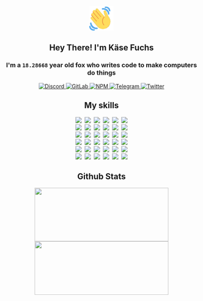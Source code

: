 <div><p align=center><img src=./resources/images/wave.gif width=64px height=64px></p><h2 align=center>Hey There! I'm Käse Fuchs</h2><h3 align=center>I'm a <code>18.28668</code> year old fox who writes code to make computers do things</h3><p align=center><a href=https://discord.com/users/507526681125322772><img alt=Discord src="https://img.shields.io/badge/Discord-5865F2?logo=discord&logoColor=white&style=flat-square#c90a30f1798ce89c5dfca2d4310a74e3"> </a><a href=https://gitlab.com/kasefuchs><img alt=GitLab src="https://img.shields.io/badge/GitLab-330F63?logo=gitlab&logoColor=white&style=flat-square#c90a30f1798ce89c5dfca2d4310a74e3"> </a><a href=https://npmjs.com/~kasefuchs><img alt=NPM src="https://img.shields.io/badge/NPM-CB3837?logo=npm&logoColor=white&style=flat-square#c90a30f1798ce89c5dfca2d4310a74e3"> </a><a href=https://t.me/kasefuchs><img alt=Telegram src="https://img.shields.io/badge/Telegram-2CA5E0?logo=telegram&logoColor=white&style=flat-square#c90a30f1798ce89c5dfca2d4310a74e3"> </a><a href=https://twitter.com/kasefuchs><img alt=Twitter src="https://img.shields.io/badge/Twitter-1DA1F2?logo=twitter&logoColor=white&style=flat-square#c90a30f1798ce89c5dfca2d4310a74e3"></a></p><h2 align=center>My skills</h2><p align=center><a href=https://aws.amazon.com/ ><picture><source srcset="https://skillicons.dev/icons?i=aws&theme=dark#c90a30f1798ce89c5dfca2d4310a74e3" media="(prefers-color-scheme: dark)"><source srcset="https://skillicons.dev/icons?i=aws&theme=light#c90a30f1798ce89c5dfca2d4310a74e3" media="(prefers-color-scheme: light), (prefers-color-scheme: no-preference)"><img src="https://skillicons.dev/icons?i=aws&theme=light#c90a30f1798ce89c5dfca2d4310a74e3"></picture></a>&nbsp;&nbsp;<a href=https://en.wikipedia.org/wiki/Bash_(Unix_shell)><picture><source srcset="https://skillicons.dev/icons?i=bash&theme=dark#c90a30f1798ce89c5dfca2d4310a74e3" media="(prefers-color-scheme: dark)"><source srcset="https://skillicons.dev/icons?i=bash&theme=light#c90a30f1798ce89c5dfca2d4310a74e3" media="(prefers-color-scheme: light), (prefers-color-scheme: no-preference)"><img src="https://skillicons.dev/icons?i=bash&theme=light#c90a30f1798ce89c5dfca2d4310a74e3"></picture></a>&nbsp;&nbsp;<a href=https://discord.com/developers/docs><picture><source srcset="https://skillicons.dev/icons?i=bots&theme=dark#c90a30f1798ce89c5dfca2d4310a74e3" media="(prefers-color-scheme: dark)"><source srcset="https://skillicons.dev/icons?i=bots&theme=light#c90a30f1798ce89c5dfca2d4310a74e3" media="(prefers-color-scheme: light), (prefers-color-scheme: no-preference)"><img src="https://skillicons.dev/icons?i=bots&theme=light#c90a30f1798ce89c5dfca2d4310a74e3"></picture></a>&nbsp;&nbsp;<a href=https://www.cloudflare.com/ ><picture><source srcset="https://skillicons.dev/icons?i=cloudflare&theme=dark#c90a30f1798ce89c5dfca2d4310a74e3" media="(prefers-color-scheme: dark)"><source srcset="https://skillicons.dev/icons?i=cloudflare&theme=light#c90a30f1798ce89c5dfca2d4310a74e3" media="(prefers-color-scheme: light), (prefers-color-scheme: no-preference)"><img src="https://skillicons.dev/icons?i=cloudflare&theme=light#c90a30f1798ce89c5dfca2d4310a74e3"></picture></a>&nbsp;&nbsp;<a href=https://en.wikipedia.org/wiki/CSS><picture><source srcset="https://skillicons.dev/icons?i=css&theme=dark#c90a30f1798ce89c5dfca2d4310a74e3" media="(prefers-color-scheme: dark)"><source srcset="https://skillicons.dev/icons?i=css&theme=light#c90a30f1798ce89c5dfca2d4310a74e3" media="(prefers-color-scheme: light), (prefers-color-scheme: no-preference)"><img src="https://skillicons.dev/icons?i=css&theme=light#c90a30f1798ce89c5dfca2d4310a74e3"></picture></a>&nbsp;&nbsp;<a href=https://www.docker.com/ ><picture><source srcset="https://skillicons.dev/icons?i=docker&theme=dark#c90a30f1798ce89c5dfca2d4310a74e3" media="(prefers-color-scheme: dark)"><source srcset="https://skillicons.dev/icons?i=docker&theme=light#c90a30f1798ce89c5dfca2d4310a74e3" media="(prefers-color-scheme: light), (prefers-color-scheme: no-preference)"><img src="https://skillicons.dev/icons?i=docker&theme=light#c90a30f1798ce89c5dfca2d4310a74e3"></picture></a><br><a href=https://www.electronjs.org/ ><picture><source srcset="https://skillicons.dev/icons?i=electron&theme=dark#c90a30f1798ce89c5dfca2d4310a74e3" media="(prefers-color-scheme: dark)"><source srcset="https://skillicons.dev/icons?i=electron&theme=light#c90a30f1798ce89c5dfca2d4310a74e3" media="(prefers-color-scheme: light), (prefers-color-scheme: no-preference)"><img src="https://skillicons.dev/icons?i=electron&theme=light#c90a30f1798ce89c5dfca2d4310a74e3"></picture></a>&nbsp;&nbsp;<a href=https://expressjs.com/ ><picture><source srcset="https://skillicons.dev/icons?i=express&theme=dark#c90a30f1798ce89c5dfca2d4310a74e3" media="(prefers-color-scheme: dark)"><source srcset="https://skillicons.dev/icons?i=express&theme=light#c90a30f1798ce89c5dfca2d4310a74e3" media="(prefers-color-scheme: light), (prefers-color-scheme: no-preference)"><img src="https://skillicons.dev/icons?i=express&theme=light#c90a30f1798ce89c5dfca2d4310a74e3"></picture></a>&nbsp;&nbsp;<a href=https://www.figma.com/ ><picture><source srcset="https://skillicons.dev/icons?i=figma&theme=dark#c90a30f1798ce89c5dfca2d4310a74e3" media="(prefers-color-scheme: dark)"><source srcset="https://skillicons.dev/icons?i=figma&theme=light#c90a30f1798ce89c5dfca2d4310a74e3" media="(prefers-color-scheme: light), (prefers-color-scheme: no-preference)"><img src="https://skillicons.dev/icons?i=figma&theme=light#c90a30f1798ce89c5dfca2d4310a74e3"></picture></a>&nbsp;&nbsp;<a href=https://firebase.google.com/ ><picture><source srcset="https://skillicons.dev/icons?i=firebase&theme=dark#c90a30f1798ce89c5dfca2d4310a74e3" media="(prefers-color-scheme: dark)"><source srcset="https://skillicons.dev/icons?i=firebase&theme=light#c90a30f1798ce89c5dfca2d4310a74e3" media="(prefers-color-scheme: light), (prefers-color-scheme: no-preference)"><img src="https://skillicons.dev/icons?i=firebase&theme=light#c90a30f1798ce89c5dfca2d4310a74e3"></picture></a>&nbsp;&nbsp;<a href=https://flask.palletsprojects.com/ ><picture><source srcset="https://skillicons.dev/icons?i=flask&theme=dark#c90a30f1798ce89c5dfca2d4310a74e3" media="(prefers-color-scheme: dark)"><source srcset="https://skillicons.dev/icons?i=flask&theme=light#c90a30f1798ce89c5dfca2d4310a74e3" media="(prefers-color-scheme: light), (prefers-color-scheme: no-preference)"><img src="https://skillicons.dev/icons?i=flask&theme=light#c90a30f1798ce89c5dfca2d4310a74e3"></picture></a>&nbsp;&nbsp;<a href=https://cloud.google.com/ ><picture><source srcset="https://skillicons.dev/icons?i=gcp&theme=dark#c90a30f1798ce89c5dfca2d4310a74e3" media="(prefers-color-scheme: dark)"><source srcset="https://skillicons.dev/icons?i=gcp&theme=light#c90a30f1798ce89c5dfca2d4310a74e3" media="(prefers-color-scheme: light), (prefers-color-scheme: no-preference)"><img src="https://skillicons.dev/icons?i=gcp&theme=light#c90a30f1798ce89c5dfca2d4310a74e3"></picture></a><br><a href=https://git-scm.com/ ><picture><source srcset="https://skillicons.dev/icons?i=git&theme=dark#c90a30f1798ce89c5dfca2d4310a74e3" media="(prefers-color-scheme: dark)"><source srcset="https://skillicons.dev/icons?i=git&theme=light#c90a30f1798ce89c5dfca2d4310a74e3" media="(prefers-color-scheme: light), (prefers-color-scheme: no-preference)"><img src="https://skillicons.dev/icons?i=git&theme=light#c90a30f1798ce89c5dfca2d4310a74e3"></picture></a>&nbsp;&nbsp;<a href=https://github.com/ ><picture><source srcset="https://skillicons.dev/icons?i=github&theme=dark#c90a30f1798ce89c5dfca2d4310a74e3" media="(prefers-color-scheme: dark)"><source srcset="https://skillicons.dev/icons?i=github&theme=light#c90a30f1798ce89c5dfca2d4310a74e3" media="(prefers-color-scheme: light), (prefers-color-scheme: no-preference)"><img src="https://skillicons.dev/icons?i=github&theme=light#c90a30f1798ce89c5dfca2d4310a74e3"></picture></a>&nbsp;&nbsp;<a href=https://gitlab.com/ ><picture><source srcset="https://skillicons.dev/icons?i=gitlab&theme=dark#c90a30f1798ce89c5dfca2d4310a74e3" media="(prefers-color-scheme: dark)"><source srcset="https://skillicons.dev/icons?i=gitlab&theme=light#c90a30f1798ce89c5dfca2d4310a74e3" media="(prefers-color-scheme: light), (prefers-color-scheme: no-preference)"><img src="https://skillicons.dev/icons?i=gitlab&theme=light#c90a30f1798ce89c5dfca2d4310a74e3"></picture></a>&nbsp;&nbsp;<a href=https://www.heroku.com/ ><picture><source srcset="https://skillicons.dev/icons?i=heroku&theme=dark#c90a30f1798ce89c5dfca2d4310a74e3" media="(prefers-color-scheme: dark)"><source srcset="https://skillicons.dev/icons?i=heroku&theme=light#c90a30f1798ce89c5dfca2d4310a74e3" media="(prefers-color-scheme: light), (prefers-color-scheme: no-preference)"><img src="https://skillicons.dev/icons?i=heroku&theme=light#c90a30f1798ce89c5dfca2d4310a74e3"></picture></a>&nbsp;&nbsp;<a href=https://en.wikipedia.org/wiki/HTML><picture><source srcset="https://skillicons.dev/icons?i=html&theme=dark#c90a30f1798ce89c5dfca2d4310a74e3" media="(prefers-color-scheme: dark)"><source srcset="https://skillicons.dev/icons?i=html&theme=light#c90a30f1798ce89c5dfca2d4310a74e3" media="(prefers-color-scheme: light), (prefers-color-scheme: no-preference)"><img src="https://skillicons.dev/icons?i=html&theme=light#c90a30f1798ce89c5dfca2d4310a74e3"></picture></a>&nbsp;&nbsp;<a href=https://en.wikipedia.org/wiki/JavaScript><picture><source srcset="https://skillicons.dev/icons?i=js&theme=dark#c90a30f1798ce89c5dfca2d4310a74e3" media="(prefers-color-scheme: dark)"><source srcset="https://skillicons.dev/icons?i=js&theme=light#c90a30f1798ce89c5dfca2d4310a74e3" media="(prefers-color-scheme: light), (prefers-color-scheme: no-preference)"><img src="https://skillicons.dev/icons?i=js&theme=light#c90a30f1798ce89c5dfca2d4310a74e3"></picture></a><br><a href=https://en.wikipedia.org/wiki/Linux><picture><source srcset="https://skillicons.dev/icons?i=linux&theme=dark#c90a30f1798ce89c5dfca2d4310a74e3" media="(prefers-color-scheme: dark)"><source srcset="https://skillicons.dev/icons?i=linux&theme=light#c90a30f1798ce89c5dfca2d4310a74e3" media="(prefers-color-scheme: light), (prefers-color-scheme: no-preference)"><img src="https://skillicons.dev/icons?i=linux&theme=light#c90a30f1798ce89c5dfca2d4310a74e3"></picture></a>&nbsp;&nbsp;<a href=https://mui.com/ ><picture><source srcset="https://skillicons.dev/icons?i=materialui&theme=dark#c90a30f1798ce89c5dfca2d4310a74e3" media="(prefers-color-scheme: dark)"><source srcset="https://skillicons.dev/icons?i=materialui&theme=light#c90a30f1798ce89c5dfca2d4310a74e3" media="(prefers-color-scheme: light), (prefers-color-scheme: no-preference)"><img src="https://skillicons.dev/icons?i=materialui&theme=light#c90a30f1798ce89c5dfca2d4310a74e3"></picture></a>&nbsp;&nbsp;<a href=https://en.wikipedia.org/wiki/Markdown><picture><source srcset="https://skillicons.dev/icons?i=md&theme=dark#c90a30f1798ce89c5dfca2d4310a74e3" media="(prefers-color-scheme: dark)"><source srcset="https://skillicons.dev/icons?i=md&theme=light#c90a30f1798ce89c5dfca2d4310a74e3" media="(prefers-color-scheme: light), (prefers-color-scheme: no-preference)"><img src="https://skillicons.dev/icons?i=md&theme=light#c90a30f1798ce89c5dfca2d4310a74e3"></picture></a>&nbsp;&nbsp;<a href=https://www.mongodb.com/ ><picture><source srcset="https://skillicons.dev/icons?i=mongodb&theme=dark#c90a30f1798ce89c5dfca2d4310a74e3" media="(prefers-color-scheme: dark)"><source srcset="https://skillicons.dev/icons?i=mongodb&theme=light#c90a30f1798ce89c5dfca2d4310a74e3" media="(prefers-color-scheme: light), (prefers-color-scheme: no-preference)"><img src="https://skillicons.dev/icons?i=mongodb&theme=light#c90a30f1798ce89c5dfca2d4310a74e3"></picture></a>&nbsp;&nbsp;<a href=https://www.mysql.com/ ><picture><source srcset="https://skillicons.dev/icons?i=mysql&theme=dark#c90a30f1798ce89c5dfca2d4310a74e3" media="(prefers-color-scheme: dark)"><source srcset="https://skillicons.dev/icons?i=mysql&theme=light#c90a30f1798ce89c5dfca2d4310a74e3" media="(prefers-color-scheme: light), (prefers-color-scheme: no-preference)"><img src="https://skillicons.dev/icons?i=mysql&theme=light#c90a30f1798ce89c5dfca2d4310a74e3"></picture></a>&nbsp;&nbsp;<a href=https://nextjs.org/ ><picture><source srcset="https://skillicons.dev/icons?i=nextjs&theme=dark#c90a30f1798ce89c5dfca2d4310a74e3" media="(prefers-color-scheme: dark)"><source srcset="https://skillicons.dev/icons?i=nextjs&theme=light#c90a30f1798ce89c5dfca2d4310a74e3" media="(prefers-color-scheme: light), (prefers-color-scheme: no-preference)"><img src="https://skillicons.dev/icons?i=nextjs&theme=light#c90a30f1798ce89c5dfca2d4310a74e3"></picture></a><br><a href=https://nodejs.org/en/ ><picture><source srcset="https://skillicons.dev/icons?i=nodejs&theme=dark#c90a30f1798ce89c5dfca2d4310a74e3" media="(prefers-color-scheme: dark)"><source srcset="https://skillicons.dev/icons?i=nodejs&theme=light#c90a30f1798ce89c5dfca2d4310a74e3" media="(prefers-color-scheme: light), (prefers-color-scheme: no-preference)"><img src="https://skillicons.dev/icons?i=nodejs&theme=light#c90a30f1798ce89c5dfca2d4310a74e3"></picture></a>&nbsp;&nbsp;<a href=https://www.postgresql.org/ ><picture><source srcset="https://skillicons.dev/icons?i=postgres&theme=dark#c90a30f1798ce89c5dfca2d4310a74e3" media="(prefers-color-scheme: dark)"><source srcset="https://skillicons.dev/icons?i=postgres&theme=light#c90a30f1798ce89c5dfca2d4310a74e3" media="(prefers-color-scheme: light), (prefers-color-scheme: no-preference)"><img src="https://skillicons.dev/icons?i=postgres&theme=light#c90a30f1798ce89c5dfca2d4310a74e3"></picture></a>&nbsp;&nbsp;<a href=https://learn.microsoft.com/en-us/powershell/ ><picture><source srcset="https://skillicons.dev/icons?i=powershell&theme=dark#c90a30f1798ce89c5dfca2d4310a74e3" media="(prefers-color-scheme: dark)"><source srcset="https://skillicons.dev/icons?i=powershell&theme=light#c90a30f1798ce89c5dfca2d4310a74e3" media="(prefers-color-scheme: light), (prefers-color-scheme: no-preference)"><img src="https://skillicons.dev/icons?i=powershell&theme=light#c90a30f1798ce89c5dfca2d4310a74e3"></picture></a>&nbsp;&nbsp;<a href=https://www.python.org/ ><picture><source srcset="https://skillicons.dev/icons?i=py&theme=dark#c90a30f1798ce89c5dfca2d4310a74e3" media="(prefers-color-scheme: dark)"><source srcset="https://skillicons.dev/icons?i=py&theme=light#c90a30f1798ce89c5dfca2d4310a74e3" media="(prefers-color-scheme: light), (prefers-color-scheme: no-preference)"><img src="https://skillicons.dev/icons?i=py&theme=light#c90a30f1798ce89c5dfca2d4310a74e3"></picture></a>&nbsp;&nbsp;<a href=https://www.raspberrypi.org/ ><picture><source srcset="https://skillicons.dev/icons?i=raspberrypi&theme=dark#c90a30f1798ce89c5dfca2d4310a74e3" media="(prefers-color-scheme: dark)"><source srcset="https://skillicons.dev/icons?i=raspberrypi&theme=light#c90a30f1798ce89c5dfca2d4310a74e3" media="(prefers-color-scheme: light), (prefers-color-scheme: no-preference)"><img src="https://skillicons.dev/icons?i=raspberrypi&theme=light#c90a30f1798ce89c5dfca2d4310a74e3"></picture></a>&nbsp;&nbsp;<a href=https://reactjs.org/ ><picture><source srcset="https://skillicons.dev/icons?i=react&theme=dark#c90a30f1798ce89c5dfca2d4310a74e3" media="(prefers-color-scheme: dark)"><source srcset="https://skillicons.dev/icons?i=react&theme=light#c90a30f1798ce89c5dfca2d4310a74e3" media="(prefers-color-scheme: light), (prefers-color-scheme: no-preference)"><img src="https://skillicons.dev/icons?i=react&theme=light#c90a30f1798ce89c5dfca2d4310a74e3"></picture></a><br><a href=https://redux.js.org/ ><picture><source srcset="https://skillicons.dev/icons?i=redux&theme=dark#c90a30f1798ce89c5dfca2d4310a74e3" media="(prefers-color-scheme: dark)"><source srcset="https://skillicons.dev/icons?i=redux&theme=light#c90a30f1798ce89c5dfca2d4310a74e3" media="(prefers-color-scheme: light), (prefers-color-scheme: no-preference)"><img src="https://skillicons.dev/icons?i=redux&theme=light#c90a30f1798ce89c5dfca2d4310a74e3"></picture></a>&nbsp;&nbsp;<a href=https://en.wikipedia.org/wiki/Regular_expression><picture><source srcset="https://skillicons.dev/icons?i=regex&theme=dark#c90a30f1798ce89c5dfca2d4310a74e3" media="(prefers-color-scheme: dark)"><source srcset="https://skillicons.dev/icons?i=regex&theme=light#c90a30f1798ce89c5dfca2d4310a74e3" media="(prefers-color-scheme: light), (prefers-color-scheme: no-preference)"><img src="https://skillicons.dev/icons?i=regex&theme=light#c90a30f1798ce89c5dfca2d4310a74e3"></picture></a>&nbsp;&nbsp;<a href=https://en.wikipedia.org/wiki/Sass_(stylesheet_language)><picture><source srcset="https://skillicons.dev/icons?i=sass&theme=dark#c90a30f1798ce89c5dfca2d4310a74e3" media="(prefers-color-scheme: dark)"><source srcset="https://skillicons.dev/icons?i=sass&theme=light#c90a30f1798ce89c5dfca2d4310a74e3" media="(prefers-color-scheme: light), (prefers-color-scheme: no-preference)"><img src="https://skillicons.dev/icons?i=sass&theme=light#c90a30f1798ce89c5dfca2d4310a74e3"></picture></a>&nbsp;&nbsp;<a href=https://www.typescriptlang.org/ ><picture><source srcset="https://skillicons.dev/icons?i=ts&theme=dark#c90a30f1798ce89c5dfca2d4310a74e3" media="(prefers-color-scheme: dark)"><source srcset="https://skillicons.dev/icons?i=ts&theme=light#c90a30f1798ce89c5dfca2d4310a74e3" media="(prefers-color-scheme: light), (prefers-color-scheme: no-preference)"><img src="https://skillicons.dev/icons?i=ts&theme=light#c90a30f1798ce89c5dfca2d4310a74e3"></picture></a>&nbsp;&nbsp;<a href=https://unity.com/ ><picture><source srcset="https://skillicons.dev/icons?i=unity&theme=dark#c90a30f1798ce89c5dfca2d4310a74e3" media="(prefers-color-scheme: dark)"><source srcset="https://skillicons.dev/icons?i=unity&theme=light#c90a30f1798ce89c5dfca2d4310a74e3" media="(prefers-color-scheme: light), (prefers-color-scheme: no-preference)"><img src="https://skillicons.dev/icons?i=unity&theme=light#c90a30f1798ce89c5dfca2d4310a74e3"></picture></a>&nbsp;&nbsp;<a href=https://workers.cloudflare.com/ ><picture><source srcset="https://skillicons.dev/icons?i=workers&theme=dark#c90a30f1798ce89c5dfca2d4310a74e3" media="(prefers-color-scheme: dark)"><source srcset="https://skillicons.dev/icons?i=workers&theme=light#c90a30f1798ce89c5dfca2d4310a74e3" media="(prefers-color-scheme: light), (prefers-color-scheme: no-preference)"><img src="https://skillicons.dev/icons?i=workers&theme=light#c90a30f1798ce89c5dfca2d4310a74e3"></picture></a><br></p><h2 align=center>Github Stats</h2><p align=center><picture><source srcset="https://github-readme-stats-kasefuchs.vercel.app/api/?count_private=true&hide_border=true&hide_rank=true&line_height=20&hide_title=true&username=Kasefuchs&theme=dark#c90a30f1798ce89c5dfca2d4310a74e3" media="(prefers-color-scheme: dark)"><source srcset="https://github-readme-stats-kasefuchs.vercel.app/api/?count_private=true&hide_border=true&hide_rank=true&line_height=20&hide_title=true&username=Kasefuchs&theme=light#c90a30f1798ce89c5dfca2d4310a74e3" media="(prefers-color-scheme: light), (prefers-color-scheme: no-preference)"><img align=middle width=350 height=140 src="https://github-readme-stats-kasefuchs.vercel.app/api/?count_private=true&hide_border=true&hide_rank=true&line_height=20&hide_title=true&username=Kasefuchs&theme=light#c90a30f1798ce89c5dfca2d4310a74e3"></picture><picture><source srcset="https://github-readme-stats-kasefuchs.vercel.app/api/top-langs/?count_private=true&hide_border=true&layout=compact&username=Kasefuchs&theme=dark#c90a30f1798ce89c5dfca2d4310a74e3" media="(prefers-color-scheme: dark)"><source srcset="https://github-readme-stats-kasefuchs.vercel.app/api/top-langs/?count_private=true&hide_border=true&layout=compact&username=Kasefuchs&theme=light#c90a30f1798ce89c5dfca2d4310a74e3" media="(prefers-color-scheme: light), (prefers-color-scheme: no-preference)"><img align=middle width=350 height=140 src="https://github-readme-stats-kasefuchs.vercel.app/api/top-langs/?count_private=true&hide_border=true&layout=compact&username=Kasefuchs&theme=light#c90a30f1798ce89c5dfca2d4310a74e3"></picture></p><img src="https://hit.yhype.me/github/profile?user_id=64592097#c90a30f1798ce89c5dfca2d4310a74e3" alt=""></div>